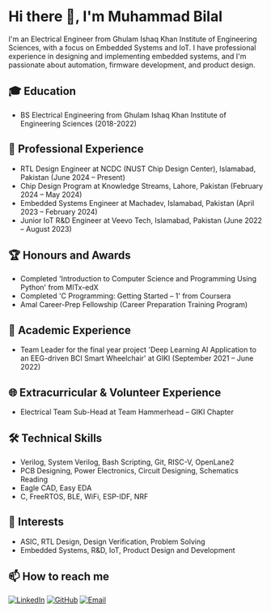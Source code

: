# Hi there 👋, I'm Muhammad Bilal

I'm an Electrical Engineer from Ghulam Ishaq Khan Institute of Engineering Sciences, with a focus on Embedded Systems and IoT. I have professional experience in designing and implementing embedded systems, and I'm passionate about automation, firmware development, and product design.

## 🎓 Education

- BS Electrical Engineering from Ghulam Ishaq Khan Institute of Engineering Sciences (2018-2022)

## 💼 Professional Experience

- RTL Design Engineer at NCDC (NUST Chip Design Center), Islamabad, Pakistan (June 2024 – Present)
- Chip Design Program at Knowledge Streams, Lahore, Pakistan (February 2024 – May 2024)
- Embedded Systems Engineer at Machadev, Islamabad, Pakistan (April 2023 – February 2024)
- Junior IoT R&D Engineer at Veevo Tech, Islamabad, Pakistan (June 2022 – August 2023)

## 🏆 Honours and Awards

- Completed 'Introduction to Computer Science and Programming Using Python' from MITx-edX
- Completed 'C Programming: Getting Started – 1' from Coursera
- Amal Career-Prep Fellowship (Career Preparation Training Program)

## 🔬 Academic Experience

- Team Leader for the final year project 'Deep Learning AI Application to an EEG-driven BCI Smart Wheelchair' at GIKI (September 2021 – June 2022)

## 🌐 Extracurricular & Volunteer Experience

- Electrical Team Sub-Head at Team Hammerhead – GIKI Chapter

## 🛠 Technical Skills

- Verilog, System Verilog, Bash Scripting, Git, RISC-V, OpenLane2
- PCB Designing, Power Electronics, Circuit Designing, Schematics Reading
- Eagle CAD, Easy EDA
- C, FreeRTOS, BLE, WiFi, ESP-IDF, NRF

## 🌱 Interests

- ASIC, RTL Design, Design Verification, Problem Solving
- Embedded Systems, R&D, IoT, Product Design and Development

## 📫 How to reach me

[![LinkedIn](https://img.shields.io/badge/LinkedIn-Connect-blue)](https://www.linkedin.com/in/muhammad-bilal7317)
[![GitHub](https://img.shields.io/badge/GitHub-Follow-green)](https://github.com/bilal7317)
[![Email](https://img.shields.io/badge/Email-Contact-D14836)](mailto:muhammadbilal7317@gmail.com)



<!--
**bilal7317/bilal7317** is a ✨ _special_ ✨ repository because its `README.md` (this file) appears on your GitHub profile.

Here are some ideas to get you started:

- 🔭 I’m currently working on ...
- 🌱 I’m currently learning ...
- 👯 I’m looking to collaborate on ...
- 🤔 I’m looking for help with ...
- 💬 Ask me about ...
- 📫 How to reach me: ...
- 😄 Pronouns: ...
- ⚡ Fun fact: ...
-->
